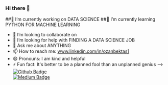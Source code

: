 ### Hi there 👋
##🔭 I’m currently working on DATA SCIENCE
##🌱 I’m currently learning PYTHON FOR MACHINE LEARNING
- 👯 I’m looking to collaborate on 
- 🤔 I’m looking for help with FINDING A DATA SCIENCE JOB
- 💬 Ask me about ANYTHING 
- 📫 How to reach me: www.linkedin.com/in/ozanbektas1
- 😄 Pronouns: I am kind and helpful
- ⚡ Fun fact: It's better to be a planned fool than an unplanned genius 
-->
[![Github Badge](https://img.shields.io/badge/-Github-000?style=quare&labelColor=000&logo=Github&logoColor=white&link=link)](https://github.com/ozanbektas)  
[![Medium Badge](https://img.shields.io/badge/-Linkedin-757575?style=flat-quare&labelColor=757575&logo=Linkedin&logoColor=white&link=link)](https://www.linkedin.com/in/ozanbektas1/) 

